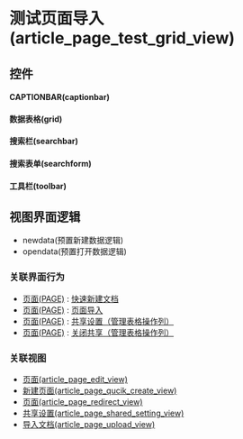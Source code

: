 # 测试页面导入(article_page_test_grid_view)  <!-- {docsify-ignore-all} -->



## 控件
#### CAPTIONBAR(captionbar)
#### 数据表格(grid)
#### 搜索栏(searchbar)
#### 搜索表单(searchform)
#### 工具栏(toolbar)

## 视图界面逻辑
  * newdata(预置新建数据逻辑)
  * opendata(预置打开数据逻辑)


### 关联界面行为
  * [页面(PAGE)](module/Wiki/article_page) : [快速新建文档](module/Wiki/article_page#界面行为)
  * [页面(PAGE)](module/Wiki/article_page) : [页面导入](module/Wiki/article_page#界面行为)
  * [页面(PAGE)](module/Wiki/article_page) : [共享设置（管理表格操作列）](module/Wiki/article_page#界面行为)
  * [页面(PAGE)](module/Wiki/article_page) : [关闭共享（管理表格操作列）](module/Wiki/article_page#界面行为)

### 关联视图
  * [页面(article_page_edit_view)](app/view/article_page_edit_view)
  * [新建页面(article_page_qucik_create_view)](app/view/article_page_qucik_create_view)
  * [页面(article_page_redirect_view)](app/view/article_page_redirect_view)
  * [共享设置(article_page_shared_setting_view)](app/view/article_page_shared_setting_view)
  * [导入文档(article_page_upload_view)](app/view/article_page_upload_view)

<script>
 const { createApp } = Vue
  createApp({
    data() {
      return {

      }
    }
  }).use(ElementPlus).mount('#app')
</script>